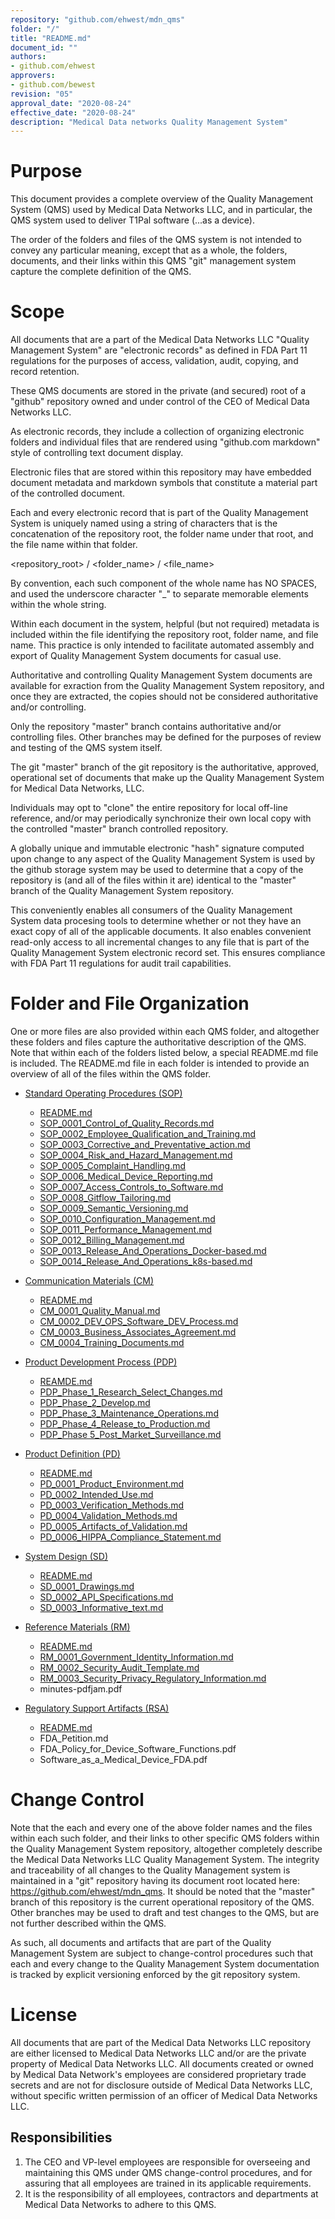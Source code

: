 ```yaml
---
repository: "github.com/ehwest/mdn_qms"
folder: "/"
title: "README.md"
document_id: ""
authors:
- github.com/ehwest
approvers:
- github.com/bewest
revision: "05"
approval_date: "2020-08-24"
effective_date: "2020-08-24"
description: "Medical Data networks Quality Management System"
---
```



# Purpose

This document provides a complete overview of the Quality Management System (QMS) used by Medical Data Networks LLC, and in particular, the QMS system used to deliver T1Pal software (...as a device).  

The order of the folders and files of the QMS system is not intended to convey any particular meaning, except that as a whole, the folders, documents, and their links within this QMS "git" management system capture the complete definition of the QMS.

# Scope

All documents that are a part of the Medical Data Networks LLC "Quality Management System" are "electronic records" as defined in FDA Part 11 regulations for the purposes of access, validation, audit, copying, and record retention. 

These QMS documents are stored in the private (and secured) root of a "github" repository owned and under control of the CEO of Medical Data Networks LLC. 

As electronic records, they include a collection of organizing electronic folders and individual files that are rendered using "github.com markdown" style of controlling text document display. 

Electronic files that are stored within this repository may have embedded document metadata and markdown symbols that constitute a material part of the controlled document.

Each and every electronic record that is part of the Quality Management System is uniquely named using a string of characters that is the concatenation of the repository root, the folder name under that root, and the file name within that folder.

<repository_root> / <folder_name> / <file_name>

By convention, each such component of the whole name has NO SPACES, and used the underscore character "_" to separate memorable elements within the whole string.

Within each document in the system, helpful (but not required) metadata is included within the file identifying the repository root, folder name, and file name. This practice is only intended to facilitate automated assembly and export of Quality Management System documents for casual use. 

Authoritative and controlling Quality Management System documents are available for exraction from the Quality Management System repository, and once they are extracted, the copies should not be considered authoritative and/or controlling. 

Only the repository "master" branch contains authoritative and/or controlling files.  Other branches may be defined for the purposes of review and testing of the QMS system itself.

The git "master" branch of the git repository is the authoritative, approved, operational set of documents that make up the Quality Management System for Medical Data Networks, LLC. 

Individuals may opt to "clone" the entire repository for local off-line reference, and/or may periodically synchronize their own local copy with the controlled "master" branch controlled repository.

A globally unique and immutable electronic "hash" signature computed upon change to any aspect of the Quality Management System is used by the github storage system may be used to determine that a copy of the repository is (and all of the files within it are) identical to the "master" branch of the Quality Management System repository. 

This conveniently enables all consumers of the Quality Management System data procesing tools to determine whether or not they have an exact copy of all of the applicable documents. It also enables convenient read-only access to all incremental changes to any file that is part of the Quality Management System electronic record set. This ensures compliance with FDA Part 11 regulations for audit trail capabilities.

# Folder and File Organization

One or more files are also provided within each  QMS folder, and altogether these folders and files capture the authoritative description of the QMS.  Note that within each of the folders listed below, a special README.md file is included.  The README.md file in each folder is intended to provide an overview of all of the files within the QMS folder.

  + [Standard Operating Procedures (SOP)](https://github.com/ehwest/mdn_qms/tree/master/SOP_Standard_Operating_Procedures)
    + [README.md](https://github.com/ehwest/mdn_qms/blob/master/README.md)
    + [SOP_0001_Control_of_Quality_Records.md](https://github.com/ehwest/mdn_qms/blob/master/SOP_Standard_Operating_Procedures/SOP_0001_Control_of_Quality_Records.md)
    + [SOP_0002_Employee_Qualification_and_Training.md](https://github.com/ehwest/mdn_qms/blob/master/SOP_Standard_Operating_Procedures/SOP_0002_Employee_Qualification_and_Training.md)
    + [SOP_0003_Corrective_and_Preventative_action.md](https://github.com/ehwest/mdn_qms/blob/master/SOP_Standard_Operating_Procedures/SOP_0003_Corrective_and_Preventative_action.md)
    + [SOP_0004_Risk_and_Hazard_Management.md](https://github.com/ehwest/mdn_qms/blob/master/SOP_Standard_Operating_Procedures/SOP_0004_Risk_and_Hazard_Management.md)
    + [SOP_0005_Complaint_Handling.md](https://github.com/ehwest/mdn_qms/blob/master/SOP_Standard_Operating_Procedures/SOP_0005_Complaint_Handling.md)
    + [SOP_0006_Medical_Device_Reporting.md](https://github.com/ehwest/mdn_qms/blob/master/SOP_Standard_Operating_Procedures/SOP_0006_Medical_Device_Reporting.md)
    + [SOP_0007_Access_Controls_to_Software.md](https://github.com/ehwest/mdn_qms/blob/master/SOP_Standard_Operating_Procedures/SOP_0007_Access_Controls_to_Software.md)
    + [SOP_0008_Gitflow_Tailoring.md]( https://github.com/ehwest/mdn_qms/blob/master/SOP_Standard_Operating_Procedures/SOP_0008_Gitflow_Tailoring.md)
    + [SOP_0009_Semantic_Versioning.md](https://github.com/ehwest/mdn_qms/blob/master/SOP_Standard_Operating_Procedures/SOP_0009_Semantic_Versioning.md)
    + [SOP_0010_Configuration_Management.md](https://github.com/ehwest/mdn_qms/blob/master/SOP_Standard_Operating_Procedures/SOP_0010_Configuration_Management.md)
    + [SOP_0011_Performance_Management.md](https://github.com/ehwest/mdn_qms/blob/master/SOP_Standard_Operating_Procedures/SOP_0011_Performance_Management.md)
    + [SOP_0012_Billing_Management.md](https://github.com/ehwest/mdn_qms/blob/master/SOP_Standard_Operating_Procedures/SOP_0012_Billing_Management.md)
    + [SOP_0013_Release_And_Operations_Docker-based.md]( https://github.com/ehwest/mdn_qms/blob/master/SOP_Standard_Operating_Procedures/SOP_0013_Release_And_Operations_docker-based.md)
    + [SOP_0014_Release_And_Operations_k8s-based.md](https://github.com/ehwest/mdn_qms/blob/master/SOP_Standard_Operating_Procedures/SOP_0014_Relase_and_Operations_k8s-based.md)

  + [Communication Materials (CM)](https://github.com/ehwest/mdn_qms/tree/master/CM_Communication_Materials)
    + [README.md](https://github.com/ehwest/mdn_qms/blob/master/CM_Communication_Materials/README.md)
    + [CM_0001_Quality_Manual.md](https://github.com/ehwest/mdn_qms/blob/master/CM_Communication_Materials/CM_0001_Quality_Manual.md)
    + [CM_0002_DEV_OPS_Software_DEV_Process.md](https://github.com/ehwest/mdn_qms/blob/master/CM_Communication_Materials/CM_0002_DEV_OPS_Software_DEV_Process.md) 
    + [CM_0003_Business_Associates_Agreement.md](https://github.com/ehwest/mdn_qms/blob/master/CM_Communication_Materials/CM_0003_Business_Associates_Agreement.md)
    + [CM_0004_Training_Documents.md](https://github.com/ehwest/mdn_qms/blob/master/CM_Communication_Materials/CM_0004_Training_Documents.md)

  + [Product Development Process (PDP)](https://github.com/ehwest/mdn_qms/tree/master/PDP_Product_Development_Process)
    + [REAMDE.md](https://github.com/ehwest/mdn_qms/blob/master/PDP_Product_Development_Process/README.md)
    + [PDP_Phase_1_Research_Select_Changes.md](https://github.com/ehwest/mdn_qms/blob/master/PDP_Product_Development_Process/PDP_phase_1_Research_Select_Changes.md)
    + [PDP_Phase_2_Develop.md](https://github.com/ehwest/mdn_qms/blob/master/PDP_Product_Development_Process/PDP_phase_2_Develop.md)
    + [PDP_Phase_3_Maintenance_Operations.md](https://github.com/ehwest/mdn_qms/blob/master/PDP_Product_Development_Process/PDP_phase_3_Maintenance_Operations.md)
    + [PDP_Phase_4_Release_to_Production.md]( https://github.com/ehwest/mdn_qms/blob/master/PDP_Product_Development_Process/PDP_phase_4_Release_to_Production.md)
    + [PDP_Phase 5_Post_Market_Surveillance.md](https://github.com/ehwest/mdn_qms/blob/master/PDP_Product_Development_Process/PDP_phase_5_Post_Market_Surveillance.md)

  + [Product Definition (PD)](https://github.com/ehwest/mdn_qms/tree/master/PD_Product_Definition)
    + [README.md](https://github.com/ehwest/mdn_qms/blob/master/PD_Product_Definition/README.md)
    + [PD_0001_Product_Environment.md](https://github.com/ehwest/mdn_qms/blob/master/PD_Product_Definition/PD_0001_Product_Environment.md)
    + [PD_0002_Intended_Use.md](https://github.com/ehwest/mdn_qms/blob/master/PD_Product_Definition/PD_0002_Intended_Use.md)
    + [PD_0003_Verification_Methods.md](https://github.com/ehwest/mdn_qms/blob/master/PD_Product_Definition/PD_0003_Verification_Methods.md)
    + [PD_0004_Validation_Methods.md](https://github.com/ehwest/mdn_qms/blob/master/PD_Product_Definition/PD_0004_Validation_Methods.md)
    + [PD_0005_Artifacts_of_Validation.md](https://github.com/ehwest/mdn_qms/blob/master/PD_Product_Definition/PD_0005_Artifacts_of_Validation.md)
    + [PD_0006_HIPPA_Compliance_Statement.md](https://github.com/ehwest/mdn_qms/blob/master/PD_Product_Definition/PD_0006_HIPPA_Compliance_Statement.md)

  + [System Design (SD)](https://github.com/ehwest/mdn_qms/tree/master/SD_System_Design)
    + [README.md](https://github.com/ehwest/mdn_qms/blob/master/SD_System_Design/README.md)
    + [SD_0001_Drawings.md](https://github.com/ehwest/mdn_qms/blob/master/SD_System_Design/SD_0001_Drawings.md)
    + [SD_0002_API_Specifications.md](https://github.com/ehwest/mdn_qms/blob/master/SD_System_Design/SD_0002_API_Specifications.md)
    + [SD_0003_Informative_text.md](https://github.com/ehwest/mdn_qms/blob/master/SD_System_Design/SD_0003_Informative_text.md)

  + [Reference Materials (RM)](https://github.com/ehwest/mdn_qms/tree/master/RM_Reference_Material)
    + [README.md](https://github.com/ehwest/mdn_qms/blob/master/RM_Reference_Materials/README.md)
    + [RM_0001_Government_Identity_Information.md](https://github.com/ehwest/mdn_qms/blob/master/RM_Reference_Materials/RM_0001_Government_Identity_Information)
    + [RM_0002_Security_Audit_Template.md]( https://github.com/ehwest/mdn_qms/blob/master/RM_Reference_Materials/RM_0002_Security_Audit_Template.md)
    + [RM_0003_Security_Privacy_Regulatory_Information.md](https://github.com/ehwest/mdn_qms/blob/master/RM_Reference_Materials/RM_0003.Security_Privacy_Regulatory_Information.md)
    + minutes-pdfjam.pdf

  + [Regulatory Support Artifacts (RSA)](https://github.com/ehwest/mdn_qms/tree/master/RSA_Regulatory_Support_Artifacts)

    + [README.md](https://github.com/ehwest/mdn_qms/blob/master/RSA_Regulatory_Support_Artifacts/README.md)
    + FDA_Petition.md
    + FDA_Policy_for_Device_Software_Functions.pdf
    + Software_as_a_Medical_Device_FDA.pdf

# Change Control

Note that the each and every one of the above folder names and the files within each such folder, and their links to other specific QMS folders within the Quality Management System repository,  altogether completely describe the Medical Data Networks LLC Quality Management System.  The integrity and traceability of all changes to the Quality Management system is maintained in a "git" repository having its document root located here:  https://github.com/ehwest/mdn_qms. It should be noted that the "master" branch of this repository is the current operational repository of the QMS.  Other branches may be used to draft and test changes to the QMS, but are not further described within the QMS.

As such, all documents and artifacts that are part of the Quality Management System are subject to change-control procedures such that each and every change to the Quality Management System documentation is tracked by explicit versioning enforced by the git repository system.

# License
All documents that are part of the Medical Data Networks LLC repository are either licensed to Medical Data Networks LLC and/or are the private property of Medical Data Networks LLC. All documents created or owned by Medical Data Network's employees are considered proprietary trade secrets and are not for disclosure outside of Medical Data Networks LLC, without specific written permission of an officer of Medical Data Networks LLC.


## Responsibilities

1. The CEO and VP-level employees are responsible for overseeing and maintaining this QMS under QMS change-control procedures, and for assuring that all employees are trained in its applicable requirements.
2. It is the responsibility of all employees, contractors and departments at Medical Data Networks to adhere to this QMS.

